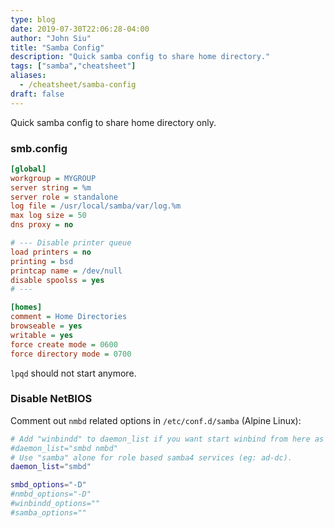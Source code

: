 ```yaml
---
type: blog
date: 2019-07-30T22:06:28-04:00
author: "John Siu"
title: "Samba Config"
description: "Quick samba config to share home directory."
tags: ["samba","cheatsheet"]
aliases:
  - /cheatsheet/samba-config
draft: false
---
```

Quick samba config to share home directory only.
<!--more-->

### smb.config

```ini
[global]
workgroup = MYGROUP
server string = %m
server role = standalone
log file = /usr/local/samba/var/log.%m
max log size = 50
dns proxy = no

# --- Disable printer queue
load printers = no
printing = bsd
printcap name = /dev/null
disable spoolss = yes
# ---

[homes]
comment = Home Directories
browseable = yes
writable = yes
force create mode = 0600
force directory mode = 0700
```

`lpqd` should not start anymore.

### Disable NetBIOS

Comment out `nmbd` related options in `/etc/conf.d/samba` (Alpine Linux):

```sh
# Add "winbindd" to daemon_list if you want start winbind from here as well
#daemon_list="smbd nmbd"
# Use "samba" alone for role based samba4 services (eg: ad-dc).
daemon_list="smbd"

smbd_options="-D"
#nmbd_options="-D"
#winbindd_options=""
#samba_options=""
```